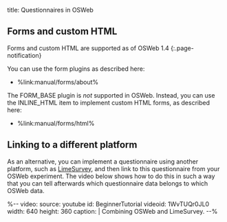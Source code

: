 title: Questionnaires in OSWeb


## Forms and custom HTML

Forms and custom HTML are supported as of OSWeb 1.4
{:.page-notification}

You can use the form plugins as described here:

- %link:manual/forms/about%

The FORM_BASE plugin is *not* supported in OSWeb. Instead, you can use the INLINE_HTML item to implement custom HTML forms, as described here:

- %link:manual/forms/html%


## Linking to a different platform

As an alternative, you can implement a questionnaire using another platform, such as [LimeSurvey](https://www.limesurvey.org/), and then link to this questionnaire from your OSWeb experiment. The video below shows how to do this in such a way that you can tell afterwards which questionnaire data belongs to which OSWeb data.

%--
video:
 source: youtube
 id: BeginnerTutorial
 videoid: 1WvTUQr0JL0
 width: 640
 height: 360
 caption: |
  Combining OSWeb and LimeSurvey.
--%
